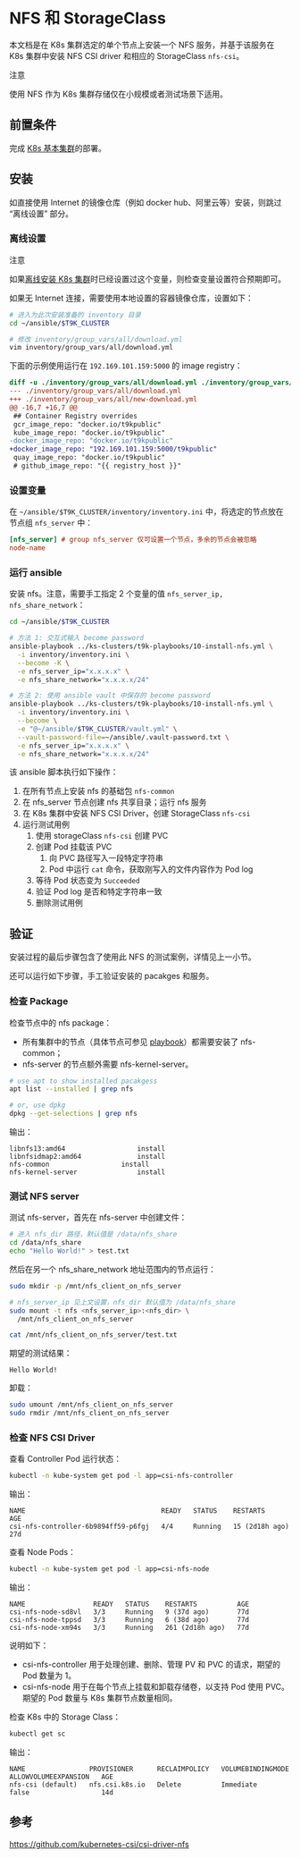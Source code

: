# NFS 和 StorageClass

本文档是在 K8s 集群选定的单个节点上安装一个 NFS 服务，并基于该服务在 K8s 集群中安装 NFS CSI driver 和相应的 StorageClass `nfs-csi`。

<aside class="note">
<div class="title">注意</div>

使用 NFS 作为 K8s 集群存储仅在小规模或者测试场景下适用。

</aside>

## 前置条件

完成 [K8s 基本集群](../k8s-install.md)的部署。

## 安装

如直接使用 Internet 的镜像仓库（例如 docker hub、阿里云等）安装，则跳过 “离线设置” 部分。

### 离线设置

<aside class="note">
<div class="title">注意</div>

如果[离线安装 K8s 集群](../../offline/install/k8s.md#安装-k8s-集群)时已经设置过这个变量，则检查变量设置符合预期即可。

</aside>

如果无 Internet 连接，需要使用本地设置的容器镜像仓库，设置如下：

```bash
# 进入为此次安装准备的 inventory 目录
cd ~/ansible/$T9K_CLUSTER

# 修改 inventory/group_vars/all/download.yml
vim inventory/group_vars/all/download.yml
```

下面的示例使用运行在 `192.169.101.159:5000` 的 image registry：

```diff
diff -u ./inventory/group_vars/all/download.yml ./inventory/group_vars/all/new-download.yml
--- ./inventory/group_vars/all/download.yml
+++ ./inventory/group_vars/all/new-download.yml
@@ -16,7 +16,7 @@
 ## Container Registry overrides
 gcr_image_repo: "docker.io/t9kpublic"
 kube_image_repo: "docker.io/t9kpublic"
-docker_image_repo: "docker.io/t9kpublic"
+docker_image_repo: "192.169.101.159:5000/t9kpublic"
 quay_image_repo: "docker.io/t9kpublic"
 # github_image_repo: "{{ registry_host }}"
```



### 设置变量

在 `~/ansible/$T9K_CLUSTER/inventory/inventory.ini` 中，将选定的节点放在节点组 `nfs_server` 中：

```ini
[nfs_server] # group nfs_server 仅可设置一个节点，多余的节点会被忽略
node-name
```


### 运行 ansible

安装 nfs。注意，需要手工指定 2 个变量的值 `nfs_server_ip, nfs_share_network`：

```bash
cd ~/ansible/$T9K_CLUSTER

# 方法 1: 交互式输入 become password
ansible-playbook ../ks-clusters/t9k-playbooks/10-install-nfs.yml \
  -i inventory/inventory.ini \
  --become -K \
  -e nfs_server_ip="x.x.x.x" \
  -e nfs_share_network="x.x.x.x/24"

# 方法 2: 使用 ansible vault 中保存的 become password
ansible-playbook ../ks-clusters/t9k-playbooks/10-install-nfs.yml \
  -i inventory/inventory.ini \
  --become \
  -e "@~/ansible/$T9K_CLUSTER/vault.yml" \
  --vault-password-file=~/ansible/.vault-password.txt \
  -e nfs_server_ip="x.x.x.x" \
  -e nfs_share_network="x.x.x.x/24"
```

该 ansible 脚本执行如下操作：

1. 在所有节点上安装 nfs 的基础包 `nfs-common`
1. 在 nfs_server 节点创建 nfs 共享目录；运行 nfs 服务
1. 在 K8s 集群中安装 NFS CSI Driver，创建 StorageClass `nfs-csi`
1. 运行测试用例
    1. 使用 storageClass `nfs-csi` 创建 PVC
    1. 创建 Pod 挂载该 PVC
        1. 向 PVC 路径写入一段特定字符串
        1. Pod 中运行 `cat` 命令，获取刚写入的文件内容作为 Pod log
    1. 等待 Pod 状态变为 `Succeeded`
    1. 验证 Pod log 是否和特定字符串一致
    1. 删除测试用例

## 验证

安装过程的最后步骤包含了使用此 NFS 的测试案例，详情见上一小节。

还可以运行如下步骤，手工验证安装的 pacakges 和服务。

### 检查 Package

检查节点中的 nfs package：

* 所有集群中的节点（具体节点可参见 <a target="_blank" rel="noopener noreferrer" href="https://github.com/t9k/ks-clusters/blob/master/t9k-playbooks/10-install-nfs.yml#L1">playbook</a>）都需要安装了 nfs-common；
* nfs-server 的节点额外需要 nfs-kernel-server。

```bash
# use apt to show installed pacakgess
apt list --installed | grep nfs

# or, use dpkg
dpkg --get-selections | grep nfs
```

输出：

```console
libnfs13:amd64					install
libnfsidmap2:amd64				install
nfs-common					install
nfs-kernel-server				install
```

### 测试 NFS server

测试 nfs-server，首先在 nfs-server 中创建文件：

```bash
# 进入 nfs_dir 路径，默认值是 /data/nfs_share
cd /data/nfs_share
echo "Hello World!" > test.txt
```

然后在另一个 nfs_share_network 地址范围内的节点运行：

```bash
sudo mkdir -p /mnt/nfs_client_on_nfs_server

# nfs_server_ip 见上文设置，nfs_dir 默认值为 /data/nfs_share
sudo mount -t nfs <nfs_server_ip>:<nfs_dir> \
  /mnt/nfs_client_on_nfs_server

cat /mnt/nfs_client_on_nfs_server/test.txt
```

期望的测试结果：

```console
Hello World!
```

卸载：

```bash
sudo umount /mnt/nfs_client_on_nfs_server
sudo rmdir /mnt/nfs_client_on_nfs_server
```

### 检查 NFS CSI Driver

查看 Controller Pod 运行状态：

```bash
kubectl -n kube-system get pod -l app=csi-nfs-controller
```

输出：

```console
NAME                                  READY   STATUS    RESTARTS         AGE
csi-nfs-controller-6b9894ff59-p6fgj   4/4     Running   15 (2d18h ago)   27d
```

查看 Node Pods：

```bash
kubectl -n kube-system get pod -l app=csi-nfs-node
```

输出：

```console
NAME                 READY   STATUS    RESTARTS          AGE
csi-nfs-node-sd8vl   3/3     Running   9 (37d ago)       77d
csi-nfs-node-tppsd   3/3     Running   6 (38d ago)       77d
csi-nfs-node-xm94s   3/3     Running   261 (2d18h ago)   77d
```

说明如下：

* csi-nfs-controller 用于处理创建、删除、管理 PV 和 PVC 的请求，期望的 Pod 数量为 1。
* csi-nfs-node 用于在每个节点上挂载和卸载存储卷，以支持 Pod 使用 PVC。期望的 Pod 数量与 K8s 集群节点数量相同。

检查 K8s 中的 Storage Class：

```bash
kubectl get sc
```

输出：

```console
NAME                PROVISIONER      RECLAIMPOLICY   VOLUMEBINDINGMODE   ALLOWVOLUMEEXPANSION   AGE
nfs-csi (default)   nfs.csi.k8s.io   Delete          Immediate           false                  14d
```

## 参考

<https://github.com/kubernetes-csi/csi-driver-nfs>

